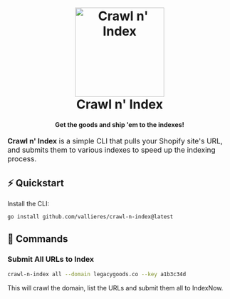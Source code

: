 <!-- markdownlint-disable MD002 MD013 MD033 MD041 -->
<h1 align="center">
  <a name="logo" href="https://github.com/vallieres/crawl-n-index">
    <img src="https://github.com/vallieres/crawl-n-index/assets/182217/01bf723d-b7c9-476e-8271-817e5ee3a4d2" alt="Crawl n' Index" width="200"></a>
  <br>
  Crawl n' Index
</h1>
<h4 align="center">Get the goods and ship 'em to the indexes!</h4>
<div align="center"></div>

<font size="3">
    <strong>Crawl n' Index</strong> is a simple CLI that pulls your Shopify site's URL, and submits them to various indexes to speed up the indexing process.
</font>


## ⚡️ Quickstart

Install the CLI:
```bash
go install github.com/vallieres/crawl-n-index@latest
```

## 🎯 Commands

### Submit All URLs to Index

```bash
crawl-n-index all --domain legacygoods.co --key a1b3c34d
```

This will crawl the domain, list the URLs and submit them all to IndexNow.

